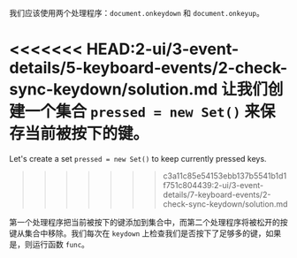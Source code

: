 
我们应该使用两个处理程序：`document.onkeydown` 和 `document.onkeyup`。

<<<<<<< HEAD:2-ui/3-event-details/5-keyboard-events/2-check-sync-keydown/solution.md
让我们创建一个集合 `pressed = new Set()` 来保存当前被按下的键。
=======
Let's create a set `pressed = new Set()` to keep currently pressed keys.
>>>>>>> c3a11c85e54153ebb137b5541b1d1f751c804439:2-ui/3-event-details/7-keyboard-events/2-check-sync-keydown/solution.md

第一个处理程序把当前被按下的键添加到集合中，而第二个处理程序将被松开的按键从集合中移除。我们每次在 `keydown` 上检查我们是否按下了足够多的键，如果是，则运行函数 `func`。
